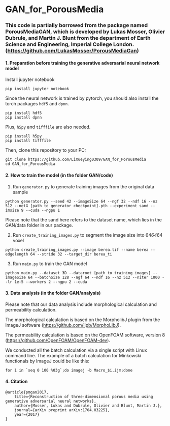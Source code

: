 # GAN_for_PorousMedia
### This code is partially borrowed from the package named PorousMediaGAN, which is developed by Lukas Mosser, Olivier Dubrule, and Martin J. Blunt from the department of Earth Science and Engineering, Imperial College London. (https://github.com/LukasMosser/PorousMediaGan)

#### 1. Preparation before training the generative adversarial neural network model

Install jupyter notebook
```
pip install jupyter notebook
```

Since the neural network is trained by pytorch, you should also install the torch packages ```hdf5``` and ```dpnn```.
```
pip install hdf5
pip install dpnn
```

Plus, ```h5py``` and ```tifffile``` are also needed.
```
pip install h5py
pip install tifffile
```

Then, clone this repository to your PC:
```
git clone https://github.com/LiXueying0309/GAN_for_PorousMedia
cd GAN_for_PorousMedia
```

#### 2. How to train the model (in the folder GAN/code)

1) Run ```generator.py``` to generate training images from the original data sample
```
python generator.py --seed 42 --imageSize 64 --ngf 32 --ndf 16 --nz 512 --netG [path to generator checkpoint].pth --experiment sand --imsize 9 --cuda --ngpu 1
```
Please note that the sand here refers to the dataset name, which lies in the GAN/data folder in our package.

2) Run ```create_training_images.py``` to segment the image size into 64*64*64 voxel
```
python create_training_images.py --image berea.tif --name berea --edgelength 64 --stride 32 --target_dir berea_ti
```

3) Run ```main.py``` to train the GAN model
```
python main.py --dataset 3D --dataroot [path to training images] --imageSize 64 --batchSize 128 --ngf 64 --ndf 16 --nz 512 --niter 1000 --lr 1e-5 --workers 2 --ngpu 2 --cuda 
```
#### 3. Data analysis (in the folder GAN/analysis)

Please note that our data analysis include morphological calculation and permeability calculation.

The morphological calculation is based on the MorpholibJ plugin from the ImageJ software (https://github.com/ijpb/MorphoLibJ).

The permeability calculation is based on the OpenFOAM software, version 8 (https://github.com/OpenFOAM/OpenFOAM-dev).

We conducted all the batch calculation via a single script with Linux command line. The example of a batch calculation for Minkowski functionals by ImageJ could be like this:
```
for i in `seq 0 100 %03g`;do imagej -b Macro_$i.ijm;done
```

#### 4. Citation
```
@article{pmgan2017,
	title={Reconstruction of three-dimensional porous media using generative adversarial neural networks},
	author={Mosser, Lukas and Dubrule, Olivier and Blunt, Martin J.},
	journal={arXiv preprint arXiv:1704.03225},
	year={2017}
}
```
